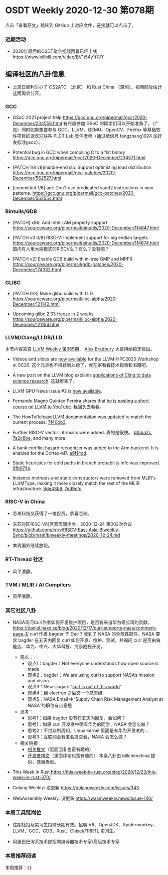 # OSDT Weekly 2020-12-30 第078期

点击「查看原文」跳转到 GitHub 上对应文件，链接就可以点击了。

### 近期活动

- 2020年最后的OSDT聚会视频回看已经上线
  https://www.bilibili.com/video/BV1t54y1t7JY

## 编译社区的八卦信息

- 上周日顺利举办了 OS2ATC （北京） 和 Rust China （深圳）。视频回放估计这两周会公开。

### GCC

- GSoC 2021 project help
  https://gcc.gnu.org/pipermail/gcc/2020-December/234558.html
  有兴趣参加 GSoC 的同学们可以开始准备了。（广告）同时如果想要参与 GCC、LLVM、QEMU、OpenCV、Firefox 等基础软件项目的话欢迎联系 PLCT Lab 吴伟老师（通过微信号 fangzhang1024 加好友标注gsoc）。

- Potential bug in GCC when compiling C to a flat binary
  https://gcc.gnu.org/pipermail/gcc/2020-December/234571.html

- [PATCH 1/8 v9]middle-end slp: Support optimizing load distribution
  https://gcc.gnu.org/pipermail/gcc-patches/2020-December/562527.html

- [committed 1/6] arc: Don't use predicated vadd2 instructions in mov patterns.
  https://gcc.gnu.org/pipermail/gcc-patches/2020-December/562554.html

### Bintuils/GDB

- [PATCH] x86: Add Intel LAM property support
  https://sourceware.org/pipermail/binutils/2020-December/114647.html

- [PATCH v3 0/8] RISC-V: Implement support for big endian targets
  https://sourceware.org/pipermail/binutils/2020-December/114674.html
  国内有人用大端模式的RISCV么？有么？没有吧？

- [PATCH v2] Enable GDB build with in-tree GMP and MPFR
  https://sourceware.org/pipermail/gdb-patches/2020-December/174332.html

### GLIBC

- [PATCH 0/3] Make glibc build with LLD
  https://sourceware.org/pipermail/libc-alpha/2020-December/121142.html

- Upcoming glibc 2.33 freeze in 2 weeks
  https://sourceware.org/pipermail/libc-alpha/2020-December/121154.html

### LLVM/Clang/LLDB/LLD

本节内容来自 [LLVM Weekly 第365期](http://llvmweekly.org/issue/365)，
[Alex Bradbury](https://www.linkedin.com/in/alex-bradbury/) 大哥持续稳定输出。

* Videos and slides are [now available](http://lists.llvm.org/pipermail/llvm-dev/2020-December/147511.html) for the LLVM-HPC2020 Workshop at SC20.
  这个元旦也不推荐到处跑了，就在家看看技术视频和书籍吧。

* A new post on the LLVM blog explains [applications of Cling to data science research](https://blog.llvm.org/posts/2020-12-21-interactive-cpp-for-data-science/). 这就厉害了。

* LLVM GPU News Issue #2 is [now available](http://lists.llvm.org/pipermail/llvm-dev/2020-December/147509.html).

* Fernando Magno Quintao Pereira shares that [he is posting a short course on LLVM to YouTube](http://lists.llvm.org/pipermail/llvm-dev/2020-December/147493.html).
  我回头去看看。

* The HowToReleaseLLVM documentation was updated to match the current process.
  [7f40bb3](https://reviews.llvm.org/rG7f40bb3b044f).

* Further RISC-V vector intrinsics were added. 真的是很快。
  [b15ba2c](https://reviews.llvm.org/rGb15ba2cf6fde),
  [7a2c8be](https://reviews.llvm.org/rG7a2c8be641de), and many more.

* A bank conflict hazard recognizer was added to the Arm backend. It is enabled for the Cortex-M7.
  [a9f14cd](https://reviews.llvm.org/rGa9f14cdc6203).

* Static heuristics for cold paths in branch probability info was improved.
  [9fb074e](https://reviews.llvm.org/rG9fb074e7bb12).

* Instance methods and static constructors were removed from MLIR's LLVMType, making it more closely match the rest of the MLIR infrastructure.
  [8de43b9](https://reviews.llvm.org/rG8de43b926f0e),
  [7ed9cfc](https://reviews.llvm.org/rG7ed9cfc7b19f).

### RISC-V in China

- 芯来科技又获得了一笔投资，恭喜芯来。

- 东亚时区RISC-V时区双周同步会：2020-12-24 第002次会议
  https://github.com/cnrv/RISCV-East-Asia-Biweekly-Sync/blob/main/biweekly-meetings/2020-12-24.md

- 本周国外继续放假。

### RT-Thread 社区

- 风平浪静。

### TVM / MLIR / AI Compilers

- 风平浪静。

### 其它社区八卦

- NASA询问Curl作者如何开发维护项目，是否有来自华为等公司的贡献。
  https://daniel.haxx.se/blog/2020/12/17/curl-supports-nasa/comment-page-1/
  curl 作者 bagder 于 Dec 7 收到了 NASA 的合规性邮件，NASA 要求 bagder 在五天内回复 curl 如何开发、维护、测试，并询问 curl 是否由海能达、华为、中兴、大华科技、海康威视开发。
  - 观点：
    - 观点1：bagder：Not everyone understands how open source is made
    - 观点2：bagder：We are using curl to support NASA’s mission and vision.
    - 观点3：New slogan: "[curl is out of this world](https://twitter.com/RSWestmoreland/status/1335993574446534659)"
    - 观点4：继 electron 之后又一个航天级
    - 观点5：NASA Email 中“Supply Chain Risk Management Analyst at NASA”的职位有点意思
  - 思考：
    - 思考1：如果 bagder 没有在五天内回复，会如何？
    - 思考1：如果 curl 开发者中确有华为的同学，NASA 会怎么做？
    - 思考2：不过众所周知，Linux kernel 里面是有华为开发者的…
    - 思考3：互联网会有匿名提交者，NASA 会怎么做？
  - 相关链接：
    - [相关推文](https://twitter.com/bagder/status/1335974922284363787)（里面回复也蛮有趣的）
    - [开发者博文](https://daniel.haxx.se/blog/2020/12/17/curl-supports-nasa/)（里面评论也蛮有趣的）
  本条八卦由 billchenchina 提供，感谢贡献。

- This Week in Rust
  https://this-week-in-rust.org/blog/2020/12/23/this-week-in-rust-370/

- Golang Weekly: 没更新
  https://golangweekly.com/issues/343

- WebAssembly Weekly: 没更新
  https://wasmweekly.news/issue-140/

### 本周工具链岗位

- 往期社招及实习生招聘长期有效。招聘 V8、OpenJDK、Spidermonkey、LLVM、GCC、GDB、Rust、Chisel/FIRRTL 实习生。

- 阿里巴巴淘系技术部招聘编译器技术专家/高级技术专家

### 本周推荐阅读

本周推荐：《》
